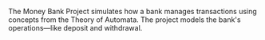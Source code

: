 The Money Bank Project simulates how a bank manages transactions using concepts from the Theory of Automata. The project models the bank's operations—like deposit and withdrawal.
